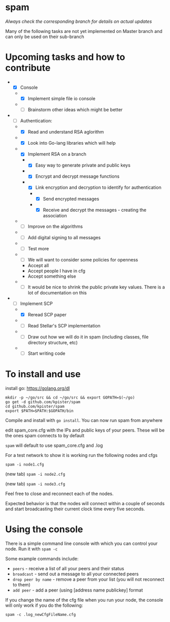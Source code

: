 # spam
_Always check the corresponding branch for details on actual updates_

Many of the following tasks are not yet implemented on Master branch and can only be used on their sub-branch

# Upcoming tasks and how to contribute
* - [x] Console
  * - [x] Implement simple file io console
  * - [ ] Brainstorm other ideas which might be better
  
* - [ ] Authentication:
  * - [x] Read and understand RSA aglorithm
  * - [x] Look into Go-lang libraries which will help
  * - [x] Implement RSA on a branch
    * - [x] Easy way to generate private and public keys
    * - [x] Encrypt and decrypt message functions
    * - [x] Link encryption and decryption to identify for authentication
      * - [x] Send encrypted messages
      * - [x] Receive and decrypt the messages - creating the association
  * - [ ] Improve on the algorithms
  * - [ ] Add digital signing to all messages
  * - [ ] Test more
  * - [ ] We will want to consider some policies for openness
    * Accept all
    * Accept people I have in cfg
    * Accept something else
  * - [ ] It would be nice to shrink the public private key values. There is a lot of documentation on this

* - [ ] Implement SCP
  * - [x] Reread SCP paper
  * - [ ] Read Stellar's SCP implementation
  * - [ ] Draw out how we will do it in spam (including classes, file directory structure, etc)
  * - [ ] Start writing code

# To install and use

install go: https://golang.org/dl

```
mkdir -p ~/go/src && cd ~/go/src && export GOPATH=$(~/go)
go get -d github.com/kpister/spam
cd github.com/kpister/spam
export $PATH=$PATH:$GOPATH/bin
```

Compile and install with `go install`. You can now run spam from anywhere

edit spam_core.cfg with the IPs and public keys of your peers. These will be the ones spam connects to by default

`spam` will default to use spam_core.cfg and .log

For a test network to show it is working run the following nodes and cfgs

`spam -i node1.cfg`

(new tab) `spam -i node2.cfg`

(new tab) `spam -i node3.cfg`

Feel free to close and reconnect each of the nodes.

Expected behavior is that the nodes will connect within a couple of seconds and start broadcasting their current clock time every five seconds.

# Using the console

There is a simple command line console with which you can control your node. Run it with `spam -c`

Some example commands include: 

* `peers` - receive a list of all your peers and their status
* `broadcast` - send out a message to all your connected peers
* `drop peer by name` - remove a peer from your list (you will not reconnect to them)
* `add peer` - add a peer (using [address name publickey] format


If you change the name of the cfg file when you run your node, the console will only work if you do the following:

`spam -c .log_newCfgFileName.cfg`
